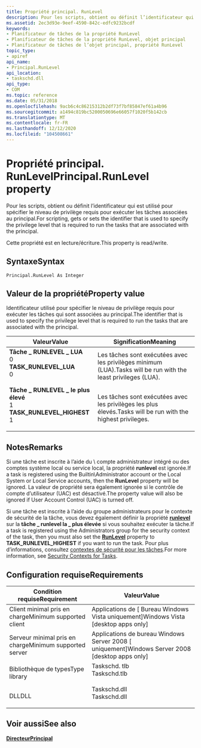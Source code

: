 ```yaml
---
title: Propriété principal. RunLevel
description: Pour les scripts, obtient ou définit l’identificateur qui est utilisé pour spécifier le niveau de privilège requis pour exécuter les tâches associées au principal.
ms.assetid: 2ec3d93e-9eef-4590-842c-edfc9232bcdf
keywords:
- Planificateur de tâches de la propriété RunLevel
- Planificateur de tâches de la propriété RunLevel, objet principal
- Planificateur de tâches de l’objet principal, propriété RunLevel
topic_type:
- apiref
api_name:
- Principal.RunLevel
api_location:
- taskschd.dll
api_type:
- COM
ms.topic: reference
ms.date: 05/31/2018
ms.openlocfilehash: 9acb6c4c86215312b2df73f7bf85847ef61a4b96
ms.sourcegitcommit: a1494c819bc5200050696e66057f1020f5b142cb
ms.translationtype: MT
ms.contentlocale: fr-FR
ms.lasthandoff: 12/12/2020
ms.locfileid: "104508661"
---
```

# <a name="principalrunlevel-property"></a><span data-ttu-id="52e97-106">Propriété principal. RunLevel</span><span class="sxs-lookup"><span data-stu-id="52e97-106">Principal.RunLevel property</span></span>

<span data-ttu-id="52e97-107">Pour les scripts, obtient ou définit l’identificateur qui est utilisé pour spécifier le niveau de privilège requis pour exécuter les tâches associées au principal.</span><span class="sxs-lookup"><span data-stu-id="52e97-107">For scripting, gets or sets the identifier that is used to specify the privilege level that is required to run the tasks that are associated with the principal.</span></span>

<span data-ttu-id="52e97-108">Cette propriété est en lecture/écriture.</span><span class="sxs-lookup"><span data-stu-id="52e97-108">This property is read/write.</span></span>

## <a name="syntax"></a><span data-ttu-id="52e97-109">Syntaxe</span><span class="sxs-lookup"><span data-stu-id="52e97-109">Syntax</span></span>


```VB
Principal.RunLevel As Integer
```



## <a name="property-value"></a><span data-ttu-id="52e97-110">Valeur de la propriété</span><span class="sxs-lookup"><span data-stu-id="52e97-110">Property value</span></span>

<span data-ttu-id="52e97-111">Identificateur utilisé pour spécifier le niveau de privilège requis pour exécuter les tâches qui sont associées au principal.</span><span class="sxs-lookup"><span data-stu-id="52e97-111">The identifier that is used to specify the privilege level that is required to run the tasks that are associated with the principal.</span></span>



| <span data-ttu-id="52e97-112">Valeur</span><span class="sxs-lookup"><span data-stu-id="52e97-112">Value</span></span>                                                                                                                                                                                                                                         | <span data-ttu-id="52e97-113">Signification</span><span class="sxs-lookup"><span data-stu-id="52e97-113">Meaning</span></span>                                                       |
|-----------------------------------------------------------------------------------------------------------------------------------------------------------------------------------------------------------------------------------------------|---------------------------------------------------------------|
| <span id="TASK_RUNLEVEL_LUA"></span><span id="task_runlevel_lua"></span><dl> <span data-ttu-id="52e97-114"><dt>**Tâche \_ RUNLEVEL \_ LUA**</dt> <dt>0</dt></span><span class="sxs-lookup"><span data-stu-id="52e97-114"><dt>**TASK\_RUNLEVEL\_LUA**</dt> <dt>0</dt></span></span> </dl>             | <span data-ttu-id="52e97-115">Les tâches sont exécutées avec les privilèges minimum (LUA).</span><span class="sxs-lookup"><span data-stu-id="52e97-115">Tasks will be run with the least privileges (LUA).</span></span><br/> |
| <span id="TASK_RUNLEVEL_HIGHEST"></span><span id="task_runlevel_highest"></span><dl> <span data-ttu-id="52e97-116"><dt>**Tâche \_ RUNLEVEL \_ le plus élevé**</dt> <dt>1</dt></span><span class="sxs-lookup"><span data-stu-id="52e97-116"><dt>**TASK\_RUNLEVEL\_HIGHEST**</dt> <dt>1</dt></span></span> </dl> | <span data-ttu-id="52e97-117">Les tâches sont exécutées avec les privilèges les plus élevés.</span><span class="sxs-lookup"><span data-stu-id="52e97-117">Tasks will be run with the highest privileges.</span></span><br/>     |



 

## <a name="remarks"></a><span data-ttu-id="52e97-118">Notes</span><span class="sxs-lookup"><span data-stu-id="52e97-118">Remarks</span></span>

<span data-ttu-id="52e97-119">Si une tâche est inscrite à l’aide du \\ compte administrateur intégré ou des comptes système local ou service local, la propriété **runlevel** est ignorée.</span><span class="sxs-lookup"><span data-stu-id="52e97-119">If a task is registered using the Builtin\\Administrator account or the Local System or Local Service accounts, then the **RunLevel** property will be ignored.</span></span> <span data-ttu-id="52e97-120">La valeur de propriété sera également ignorée si le contrôle de compte d’utilisateur (UAC) est désactivé.</span><span class="sxs-lookup"><span data-stu-id="52e97-120">The property value will also be ignored if User Account Control (UAC) is turned off.</span></span>

<span data-ttu-id="52e97-121">Si une tâche est inscrite à l’aide du groupe administrateurs pour le contexte de sécurité de la tâche, vous devez également définir la propriété [**runlevel**](/windows/desktop/api/taskschd/nf-taskschd-iprincipal-get_runlevel) sur la **tâche \_ runlevel la \_ plus élevée** si vous souhaitez exécuter la tâche.</span><span class="sxs-lookup"><span data-stu-id="52e97-121">If a task is registered using the Administrators group for the security context of the task, then you must also set the [**RunLevel**](/windows/desktop/api/taskschd/nf-taskschd-iprincipal-get_runlevel) property to **TASK\_RUNLEVEL\_HIGHEST** if you want to run the task.</span></span> <span data-ttu-id="52e97-122">Pour plus d’informations, consultez [contextes de sécurité pour les tâches](security-contexts-for-running-tasks.md).</span><span class="sxs-lookup"><span data-stu-id="52e97-122">For more information, see [Security Contexts for Tasks](security-contexts-for-running-tasks.md).</span></span>

## <a name="requirements"></a><span data-ttu-id="52e97-123">Configuration requise</span><span class="sxs-lookup"><span data-stu-id="52e97-123">Requirements</span></span>



| <span data-ttu-id="52e97-124">Condition requise</span><span class="sxs-lookup"><span data-stu-id="52e97-124">Requirement</span></span> | <span data-ttu-id="52e97-125">Valeur</span><span class="sxs-lookup"><span data-stu-id="52e97-125">Value</span></span> |
|-------------------------------------|-----------------------------------------------------------------------------------------|
| <span data-ttu-id="52e97-126">Client minimal pris en charge</span><span class="sxs-lookup"><span data-stu-id="52e97-126">Minimum supported client</span></span><br/> | <span data-ttu-id="52e97-127">Applications de \[ Bureau Windows Vista uniquement\]</span><span class="sxs-lookup"><span data-stu-id="52e97-127">Windows Vista \[desktop apps only\]</span></span><br/>                                          |
| <span data-ttu-id="52e97-128">Serveur minimal pris en charge</span><span class="sxs-lookup"><span data-stu-id="52e97-128">Minimum supported server</span></span><br/> | <span data-ttu-id="52e97-129">Applications de bureau Windows Server 2008 \[ uniquement\]</span><span class="sxs-lookup"><span data-stu-id="52e97-129">Windows Server 2008 \[desktop apps only\]</span></span><br/>                                    |
| <span data-ttu-id="52e97-130">Bibliothèque de types</span><span class="sxs-lookup"><span data-stu-id="52e97-130">Type library</span></span><br/>             | <dl> <span data-ttu-id="52e97-131"><dt>Taskschd. tlb</dt></span><span class="sxs-lookup"><span data-stu-id="52e97-131"><dt>Taskschd.tlb</dt></span></span> </dl> |
| <span data-ttu-id="52e97-132">DLL</span><span class="sxs-lookup"><span data-stu-id="52e97-132">DLL</span></span><br/>                      | <dl> <span data-ttu-id="52e97-133"><dt>Taskschd.dll</dt></span><span class="sxs-lookup"><span data-stu-id="52e97-133"><dt>Taskschd.dll</dt></span></span> </dl> |



## <a name="see-also"></a><span data-ttu-id="52e97-134">Voir aussi</span><span class="sxs-lookup"><span data-stu-id="52e97-134">See also</span></span>

<dl> <dt>

[<span data-ttu-id="52e97-135">**Directeur**</span><span class="sxs-lookup"><span data-stu-id="52e97-135">**Principal**</span></span>](principal.md)
</dt> </dl>

 

 





